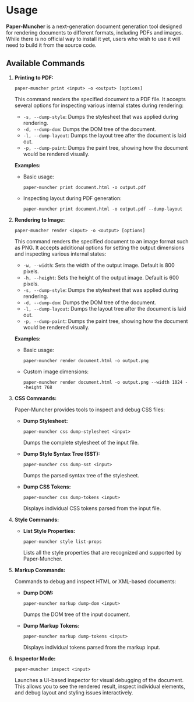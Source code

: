 # Usage

**Paper-Muncher** is a next-generation document generation tool designed for rendering documents to different formats, including PDFs and images. While there is no official way to install it yet, users who wish to use it will need to build it from the source code. 

## Available Commands

1. **Printing to PDF:**

   ```
   paper-muncher print <input> -o <output> [options]
   ```

   This command renders the specified document to a PDF file. It accepts several options for inspecting various internal states during rendering:

   - `-s, --dump-style`: Dumps the stylesheet that was applied during rendering.
   - `-d, --dump-dom`: Dumps the DOM tree of the document.
   - `-l, --dump-layout`: Dumps the layout tree after the document is laid out.
   - `-p, --dump-paint`: Dumps the paint tree, showing how the document would be rendered visually.

   **Examples:**
   - Basic usage:
     ```
     paper-muncher print document.html -o output.pdf
     ```
   - Inspecting layout during PDF generation:
     ```
     paper-muncher print document.html -o output.pdf --dump-layout
     ```

2. **Rendering to Image:**

   ```
   paper-muncher render <input> -o <output> [options]
   ```

   This command renders the specified document to an image format such as PNG. It accepts additional options for setting the output dimensions and inspecting various internal states:

   - `-w, --width`: Sets the width of the output image. Default is 800 pixels.
   - `-h, --height`: Sets the height of the output image. Default is 600 pixels.
   - `-s, --dump-style`: Dumps the stylesheet that was applied during rendering.
   - `-d, --dump-dom`: Dumps the DOM tree of the document.
   - `-l, --dump-layout`: Dumps the layout tree after the document is laid out.
   - `-p, --dump-paint`: Dumps the paint tree, showing how the document would be rendered visually.

   **Examples:**
   - Basic usage:
     ```
     paper-muncher render document.html -o output.png
     ```
   - Custom image dimensions:
     ```
     paper-muncher render document.html -o output.png --width 1024 --height 768
     ```

3. **CSS Commands:**

   Paper-Muncher provides tools to inspect and debug CSS files:

   - **Dump Stylesheet:**
     ```
     paper-muncher css dump-stylesheet <input>
     ```
     Dumps the complete stylesheet of the input file.

   - **Dump Style Syntax Tree (SST):**
     ```
     paper-muncher css dump-sst <input>
     ```
     Dumps the parsed syntax tree of the stylesheet.

   - **Dump CSS Tokens:**
     ```
     paper-muncher css dump-tokens <input>
     ```
     Displays individual CSS tokens parsed from the input file.

4. **Style Commands:**

   - **List Style Properties:**
     ```
     paper-muncher style list-props
     ```
     Lists all the style properties that are recognized and supported by Paper-Muncher.

5. **Markup Commands:**

   Commands to debug and inspect HTML or XML-based documents:

   - **Dump DOM:**
     ```
     paper-muncher markup dump-dom <input>
     ```
     Dumps the DOM tree of the input document.

   - **Dump Markup Tokens:**
     ```
     paper-muncher markup dump-tokens <input>
     ```
     Displays individual tokens parsed from the markup input.

6. **Inspector Mode:**

   ```
   paper-muncher inspect <input>
   ```

   Launches a UI-based inspector for visual debugging of the document. This allows you to see the rendered result, inspect individual elements, and debug layout and styling issues interactively.

